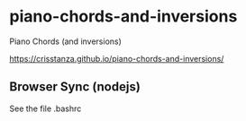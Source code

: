 # piano-chords-and-inversions

Piano Chords (and inversions)

https://crisstanza.github.io/piano-chords-and-inversions/

## Browser Sync (nodejs)

See the file .bashrc
